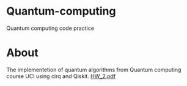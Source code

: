 # Quantum-computing
Quantum computing code practice

# About 
The implementetion of quantum algorithms from Quantum computing course UCI using cirq and Qiskit. [HW_2.pdf](HW_2.pdf)
